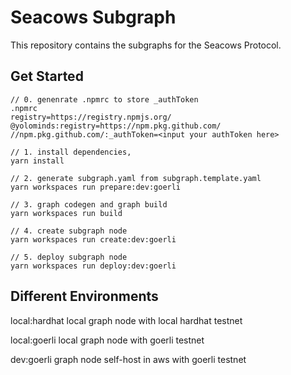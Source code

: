# Seacows Subgraph

This repository contains the subgraphs for the Seacows Protocol.

## Get Started

```
// 0. genenrate .npmrc to store _authToken
.npmrc
registry=https://registry.npmjs.org/
@yolominds:registry=https://npm.pkg.github.com/
//npm.pkg.github.com/:_authToken=<input your authToken here>

// 1. install dependencies, 
yarn install

// 2. generate subgraph.yaml from subgraph.template.yaml
yarn workspaces run prepare:dev:goerli

// 3. graph codegen and graph build
yarn workspaces run build

// 4. create subgraph node
yarn workspaces run create:dev:goerli

// 5. deploy subgraph node
yarn workspaces run deploy:dev:goerli
```

## Different Environments

local:hardhat
local graph node with local hardhat testnet

local:goerli
local graph node with goerli testnet

dev:goerli
graph node self-host in aws with goerli testnet 